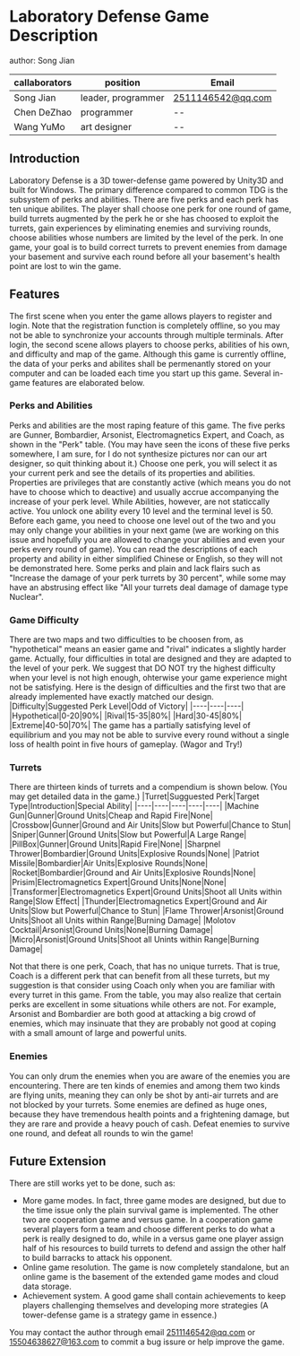 # Laboratory Defense Game Description

author: Song Jian

| callaborators | position | Email |
|----|----|----|
| Song Jian|leader, programmer|2511146542@qq.com|
|Chen DeZhao|programmer|--|
|Wang YuMo|art designer|--|

## Introduction

Laboratory Defense is a 3D tower-defense game powered by Unity3D and built for Windows. The primary difference compared to common TDG is the subsystem of perks and abilities. There are five perks and each perk has ten unique abilites. The player shall choose one perk for one round of game, build turrets augmented by the perk he or she has choosed to exploit the turrets, gain experiences by eliminating enemies and surviving rounds, choose abilities whose numbers are limited by the level of the perk. In one game, your goal is to build correct turrets to prevent enemies from damage your basement and survive each round before all your basement's health point are lost to win the game.

## Features

The first scene when you enter the game allows players to register and login. Note that the registration function is completely offline, so you may not be able to synchronize your accounts through multiple terminals. After login, the second scene allows players to choose perks, abilities of his own, and difficulty and map of the game. Although this game is currently offline, the data of your perks and abilites shall be permenantly stored on your computer and can be loaded each time you start up this game. Several in-game features are elaborated below.

### Perks and Abilities

Perks and abilities are the most raping feature of this game. The five perks are Gunner, Bombardier, Arsonist, Electromagnetics Expert, and Coach, as shown in the "Perk" table. (You may have seen the icons of these five perks somewhere, I am sure, for I do not synthesize pictures nor can our art designer, so quit thinking about it.) Choose one perk, you will select it as your current perk and see the details of its properties and abilities. Properties are privileges that are constantly active (which means you do not have to choose which to deactive) and usually accrue accompanying the increase of your perk level. While Abilities, however, are not staticcally active. You unlock one ability every 10 level and the terminal level is 50. Before each game, you need to choose one level out of the two and you may only change your abilities in your next game (we are working on this issue and hopefully you are allowed to change your abilities and even your perks every round of game).
You can read the descriptions of each property and ability in either simplified Chinese or English, so they will not be demonstrated here. Some perks and plain and lack flairs such as "Increase the damage of your perk turrets by 30 percent", while some may have an abstrusing effect like "All your turrets deal damage of damage type Nuclear".

### Game Difficulty

There are two maps and two difficulties to be choosen from, as "hypothetical" means an easier game and "rival" indicates a slightly harder game. Actually, four difficulties in total are designed and they are adapted to the level of your perk. We suggest that DO NOT try the highest difficulty when your level is not high enough, ohterwise your game experience might not be satisfying. Here is the design of difficulties and the first two that are already implemented have exactly matched our design.
|Difficulty|Suggested Perk Level|Odd of Victory|
|----|----|----|
|Hypothetical|0-20|90%|
|Rival|15-35|80%|
|Hard|30-45|80%|
|Extreme|40-50|70%|
The game has a partially satisfying level of equilibrium and you may not be able to survive every round without a single loss of health point in five hours of gameplay. (Wagor and Try!)

### Turrets

There are thirteen kinds of turrets and a compendium is shown below. (You may get detailed data in the game.)
|Turret|Sugguested Perk|Target Type|Introduction|Special Ability|
|----|----|----|----|----|
|Machine Gun|Gunner|Ground Units|Cheap and Rapid Fire|None|
|Crossbow|Gunner|Ground and Air Units|Slow but Powerful|Chance to Stun|
|Sniper|Gunner|Ground Units|Slow but Powerful|A Large Range|
|PillBox|Gunner|Ground Units|Rapid Fire|None|
|Sharpnel Thrower|Bombardier|Ground Units|Explosive Rounds|None|
|Patriot Missile|Bombardier|Air Units|Explosive Rounds|None|
|Rocket|Bombardier|Ground and Air Units|Explosive Rounds|None|
|Prisim|Electromagnetics Expert|Ground Units|None|None|
|Transformer|Electromagnetics Expert|Ground Units|Shoot all Units within Range|Slow Effect|
|Thunder|Electromagnetics Expert|Ground and Air Units|Slow but Powerful|Chance to Stun|
|Flame Thrower|Arsonist|Ground Units|Shoot all Units within Range|Burning Damage|
|Molotov Cocktail|Arsonist|Ground Units|None|Burning Damage|
|Micro|Arsonist|Ground Units|Shoot all Unints within Range|Burning Damage|

Not that there is one perk, Coach, that has no unique turrets. That is true, Coach is a different perk that can benefit from all these turrets, but my suggestion is that consider using Coach only when you are familiar with every turret in this game. From the table, you may also realize that certain perks are excellent in some situations while others are not. For example, Arsonist and Bombardier are both good at attacking a big crowd of enemies, which may insinuate that they are probably not good at coping with a small amount of large and powerful units.

### Enemies

You can only drum the enemies when you are aware of the enemies you are encountering. There are ten kinds of enemies and among them two kinds are flying units, meaning they can only be shot by anti-air turrets and are not blocked by your turrets. Some enemies are defined as huge ones, because they have tremendous health points and a frightening damage, but they are rare and provide a heavy pouch of cash. Defeat enemies to survive one round, and defeat all rounds to win the game!

## Future Extension

There are still works yet to be done, such as:

- More game modes. In fact, three game modes are designed, but due to the time issue only the plain survival game is implemented. The other two are cooperation game and versus game. In a cooperation game several players form a team and choose different perks to do what a perk is really designed to do, while in a versus game one player assign half of his resources to build turrets to defend and assign the other half to build barracks to attack his opponent.
- Online game resolution. The game is now completely standalone, but an online game is the basement of the extended game modes and cloud data storage.
- Achievement system. A good game shall contain achievements to keep players challenging themselves and developing more strategies (A tower-defense game is a strategy game in essence.)

You may contact the author through email 2511146542@qq.com or 15504638627@163.com to commit a bug issure or help improve the game.
